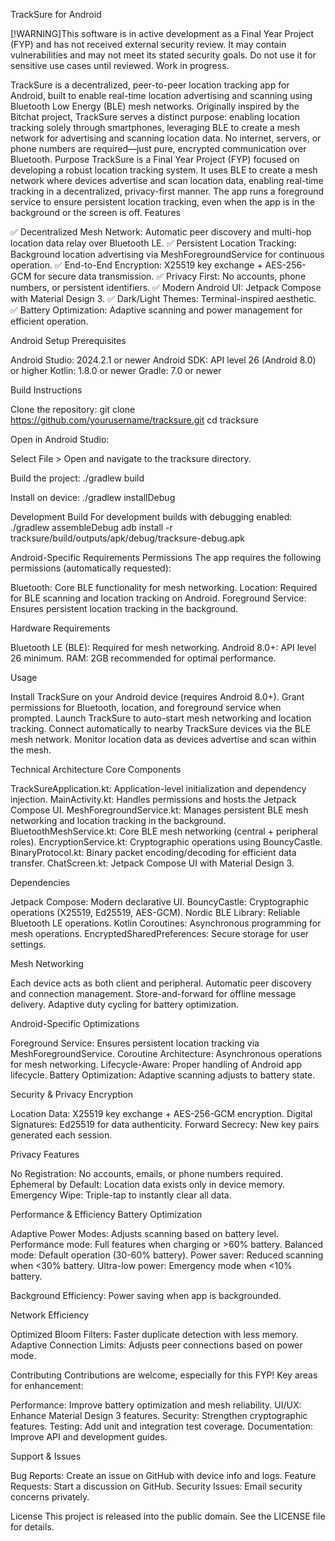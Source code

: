 TrackSure for Android

[!WARNING]This software is in active development as a Final Year Project (FYP) and has not received external security review. It may contain vulnerabilities and may not meet its stated security goals. Do not use it for sensitive use cases until reviewed. Work in progress.

TrackSure is a decentralized, peer-to-peer location tracking app for Android, built to enable real-time location advertising and scanning using Bluetooth Low Energy (BLE) mesh networks. Originally inspired by the Bitchat project, TrackSure serves a distinct purpose: enabling location tracking solely through smartphones, leveraging BLE to create a mesh network for advertising and scanning location data. No internet, servers, or phone numbers are required—just pure, encrypted communication over Bluetooth.
Purpose
TrackSure is a Final Year Project (FYP) focused on developing a robust location tracking system. It uses BLE to create a mesh network where devices advertise and scan location data, enabling real-time tracking in a decentralized, privacy-first manner. The app runs a foreground service to ensure persistent location tracking, even when the app is in the background or the screen is off.
Features

✅ Decentralized Mesh Network: Automatic peer discovery and multi-hop location data relay over Bluetooth LE.
✅ Persistent Location Tracking: Background location advertising via MeshForegroundService for continuous operation.
✅ End-to-End Encryption: X25519 key exchange + AES-256-GCM for secure data transmission.
✅ Privacy First: No accounts, phone numbers, or persistent identifiers.
✅ Modern Android UI: Jetpack Compose with Material Design 3.
✅ Dark/Light Themes: Terminal-inspired aesthetic.
✅ Battery Optimization: Adaptive scanning and power management for efficient operation.

Android Setup
Prerequisites

Android Studio: 2024.2.1 or newer
Android SDK: API level 26 (Android 8.0) or higher
Kotlin: 1.8.0 or newer
Gradle: 7.0 or newer

Build Instructions

Clone the repository:
git clone https://github.com/yourusername/tracksure.git
cd tracksure


Open in Android Studio:

Select File > Open and navigate to the tracksure directory.


Build the project:
./gradlew build


Install on device:
./gradlew installDebug



Development Build
For development builds with debugging enabled:
./gradlew assembleDebug
adb install -r tracksure/build/outputs/apk/debug/tracksure-debug.apk

Android-Specific Requirements
Permissions
The app requires the following permissions (automatically requested):

Bluetooth: Core BLE functionality for mesh networking.
Location: Required for BLE scanning and location tracking on Android.
Foreground Service: Ensures persistent location tracking in the background.

Hardware Requirements

Bluetooth LE (BLE): Required for mesh networking.
Android 8.0+: API level 26 minimum.
RAM: 2GB recommended for optimal performance.

Usage

Install TrackSure on your Android device (requires Android 8.0+).
Grant permissions for Bluetooth, location, and foreground service when prompted.
Launch TrackSure to auto-start mesh networking and location tracking.
Connect automatically to nearby TrackSure devices via the BLE mesh network.
Monitor location data as devices advertise and scan within the mesh.

Technical Architecture
Core Components

TrackSureApplication.kt: Application-level initialization and dependency injection.
MainActivity.kt: Handles permissions and hosts the Jetpack Compose UI.
MeshForegroundService.kt: Manages persistent BLE mesh networking and location tracking in the background.
BluetoothMeshService.kt: Core BLE mesh networking (central + peripheral roles).
EncryptionService.kt: Cryptographic operations using BouncyCastle.
BinaryProtocol.kt: Binary packet encoding/decoding for efficient data transfer.
ChatScreen.kt: Jetpack Compose UI with Material Design 3.

Dependencies

Jetpack Compose: Modern declarative UI.
BouncyCastle: Cryptographic operations (X25519, Ed25519, AES-GCM).
Nordic BLE Library: Reliable Bluetooth LE operations.
Kotlin Coroutines: Asynchronous programming for mesh operations.
EncryptedSharedPreferences: Secure storage for user settings.

Mesh Networking

Each device acts as both client and peripheral.
Automatic peer discovery and connection management.
Store-and-forward for offline message delivery.
Adaptive duty cycling for battery optimization.

Android-Specific Optimizations

Foreground Service: Ensures persistent location tracking via MeshForegroundService.
Coroutine Architecture: Asynchronous operations for mesh networking.
Lifecycle-Aware: Proper handling of Android app lifecycle.
Battery Optimization: Adaptive scanning adjusts to battery state.

Security & Privacy
Encryption

Location Data: X25519 key exchange + AES-256-GCM encryption.
Digital Signatures: Ed25519 for data authenticity.
Forward Secrecy: New key pairs generated each session.

Privacy Features

No Registration: No accounts, emails, or phone numbers required.
Ephemeral by Default: Location data exists only in device memory.
Emergency Wipe: Triple-tap to instantly clear all data.

Performance & Efficiency
Battery Optimization

Adaptive Power Modes: Adjusts scanning based on battery level.
Performance mode: Full features when charging or >60% battery.
Balanced mode: Default operation (30-60% battery).
Power saver: Reduced scanning when <30% battery.
Ultra-low power: Emergency mode when <10% battery.


Background Efficiency: Power saving when app is backgrounded.

Network Efficiency

Optimized Bloom Filters: Faster duplicate detection with less memory.
Adaptive Connection Limits: Adjusts peer connections based on power mode.

Contributing
Contributions are welcome, especially for this FYP! Key areas for enhancement:

Performance: Improve battery optimization and mesh reliability.
UI/UX: Enhance Material Design 3 features.
Security: Strengthen cryptographic features.
Testing: Add unit and integration test coverage.
Documentation: Improve API and development guides.

Support & Issues

Bug Reports: Create an issue on GitHub with device info and logs.
Feature Requests: Start a discussion on GitHub.
Security Issues: Email security concerns privately.

License
This project is released into the public domain. See the LICENSE file for details.
